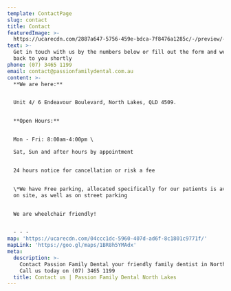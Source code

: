 ```yaml
---
template: ContactPage
slug: contact
title: Contact
featuredImage: >-
  https://ucarecdn.com/2887a647-5756-459e-bdca-7f8476a1285c/-/preview/-/rotate/270/
text: >-
  Get in touch with us by the numbers below or fill out the form and we will get
  back to you shortly
phone: (07) 3465 1199
email: contact@passionfamilydental.com.au
content: >-
  **We are here:**


  Unit 4/ 6 Endeavour Boulevard, North Lakes, QLD 4509.


  **Open Hours:**


  Mon - Fri: 8:00am-4:00pm \

  Sat, Sun and after hours by appointment


  24 hours notice for cancellation or risk a fee


  \*We have Free parking, allocated specifically for our patients is available
  on site, as well as on street parking


  We are wheelchair friendly!


  - - -
map: 'https://ucarecdn.com/04ccc1dc-5960-407d-ad6f-8c1801c9771f/'
mapLink: 'https://goo.gl/maps/1BR8h5YMAdx'
meta:
  description: >-
    Contact Passion Family Dental your friendly family dentist in North Lakes.
    Call us today on (07) 3465 1199
  title: Contact us | Passion Family Dental North Lakes
---
```


